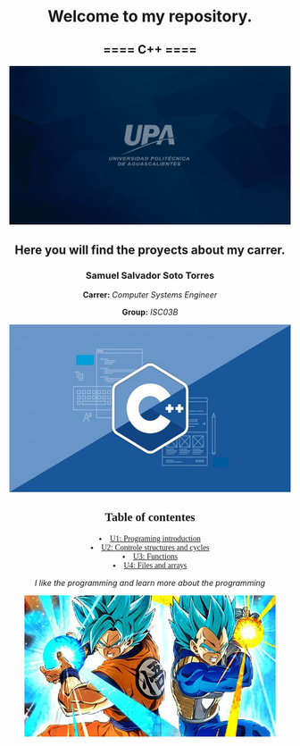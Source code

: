 <h1 align = "center">Welcome to my repository.</h1>
<h2 align = "center">==== C++ ====</h2>

![Logo UPA](imagenes/Fondopantallas-01.jpg) 

<div align=center>
<h2>Here you will find the proyects about my carrer.</h2>

<h3>Samuel Salvador Soto Torres</h3>

**Carrer:** *Computer Systems Engineer*

**Group:** *ISC03B*

<img alt="Logo C++" height="300" src="imagenes/C.jpg"/>
<font face = "Didot">
<h2 id="Table of contents">Table of contentes</h2>
<o>
<li><a href="https://github.com/UP210713/UP210713_CPP/tree/main/U1"> U1: Programing introduction </a></li>
<li><a href="https://github.com/UP210713/UP210713_CPP/tree/main/U2"> U2: Controle structures and cycles </a></li>
<li><a href="https://github.com/UP210713/UP210713_CPP/tree/main/U3"> U3: Functions </a></li>
<li><a href="https://github.com/UP210713/UP210713_CPP/tree/main/U4"> U4: Files and arrays </a></li>
</font>

*I like the programming and learn more about the programming* 


![Super](imagenes/super.jpeg)</div>